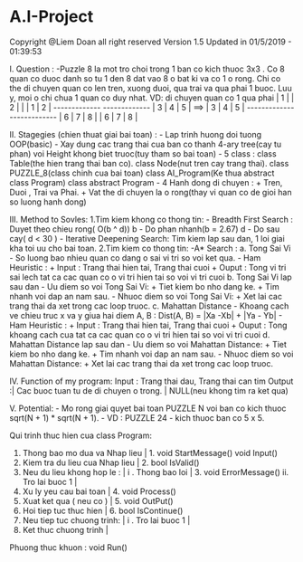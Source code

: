 # A.I-Project

Copyright @Liem Doan all right reserved
Version 1.5
Updated in 01/5/2019 - 01:39:53

		
I. Question :
			-Puzzle 8 la mot tro choi trong 1 ban co kich thuoc 3x3
		. Co 8 quan co duoc danh so tu 1 den 8 dat vao 8 o bat ki va
		co 1 o rong. Chi co the di chuyen quan co len tren, xuong duoi,
		qua trai va qua phai 1 buoc. Luu y, moi o chi chua 1 quan co
		duy nhat.
			VD: di chuyen quan co 1 qua phai 
		| 1 |   | 2	|		    |   | 1 | 2 |
		-------------		    -------------
		| 3 | 4 | 5 |    ==>    | 3 | 4 | 5 |
		-------------		    -------------
		| 6 | 7 | 8 |		    | 6 | 7 | 8 |
	
II. Stagegies (chien thuat giai bai toan) :
	- Lap trinh huong doi tuong OOP(basic)
	- Xay dung cac trang thai cua ban co thanh 4-ary tree(cay tu phan)
	voi Height khong biet truoc(tuy tham so bai toan)
	- 5 class : class Table(the hien trang thai ban co).
					    class Node(nut tren cay trang thai).
					    class PUZZLE_8(class chinh cua bai toan)
					    class AI_Program(Ke thua abstract class Program)
					    class abstract Program
	- 4 Hanh dong di chuyen : 
    + Tren, Duoi , Trai va Phai.
		+ Vat the di chuyen la o rong(thay vi quan co de gioi han so luong hanh dong)
	
III. Method to Sovles:
	1.Tim kiem khong co thong tin:
		- Breadth First Search : Duyet theo chieu rong( O(b ^ d))
								 b - Do phan nhanh(b = 2.67)
								 d - Do sau cay( d < 30 )
		- Iterative Deepening Search: Tim kiem lap sau dan, 1 loi
		giai kha toi uu cho bai toan.
	2.Tim kiem co thong tin:
		-A* Search :
			a. Tong Sai Vi
			- So luong bao nhieu quan co dang o sai vi tri so voi ket qua.
			- Ham Heuristic : 
				+ Input : Trang thai hien tai, Trang thai cuoi
				+ Ouput : Tong vi tri sai lech tat ca cac quan co o vi tri hien tai so voi vi tri cuoi
			b. Tong Sai Vi lap sau dan
			- Uu diem so voi Tong Sai Vi:
				+ Tiet kiem bo nho dang ke.
				+ Tim nhanh voi dap an nam sau.
			- Nhuoc diem so voi Tong Sai Vi:
				+ Xet lai cac trang thai da xet trong cac loop truoc.
			c. Mahattan Distance
			- Khoang cach ve chieu truc x va y giua hai diem A, B : 
			Dist(A, B) = |Xa -Xb| + |Ya - Yb|
			- Ham Heuristic :
				+ Input : Trang thai hien tai, Trang thai cuoi
				+ Ouput : Tong khoang cach cua tat ca cac quan co o
				vi tri hien tai so voi vi tri cuoi
			d.  Mahattan Distance lap sau dan
			- Uu diem so voi Mahattan Distance:
				+ Tiet kiem bo nho dang ke.
				+ Tim nhanh voi dap an nam sau.
			- Nhuoc diem so voi Mahattan Distance:
				+ Xet lai cac trang thai da xet trong cac loop truoc.
        
IV. Function of my program:
		Input  : Trang thai dau, Trang thai can tim
		Output :| Cac buoc tuan tu de di chuyen o trong.
				| NULL(neu khong tim ra ket qua)

V. Potential:
		- Mo rong giai quyet bai toan PUZZLE N voi ban co 
		kich thuoc sqrt(N + 1) * sqrt(N + 1).
		- VD : PUZZLE 24 - kich thuoc ban co 5 x 5.



Qui trinh thuc hien cua class Program:

1. Thong bao mo dua va Nhap lieu	| 1. void StartMessage() void Input()
2. Kiem tra du lieu cua Nhap lieu	| 2. bool IsValid()
3. Neu du lieu khong hop le :		  | 
	i . Thong bao loi				        | 3. void ErrorMessage()
	ii. Tro lai buoc 1				      |	
4. Xu ly yeu cau bai toan			    | 4. void Process()
5. Xuat ket qua ( neu co )			  | 5. void OutPut()
6. Hoi tiep tuc thuc hien			    | 6. bool IsContinue()
7. Neu tiep tuc chuong trinh:		  |
	i . Tro lai buoc 1				      |
8. Ket thuc chuong trinh			    |

Phuong thuc khuon : void Run()


